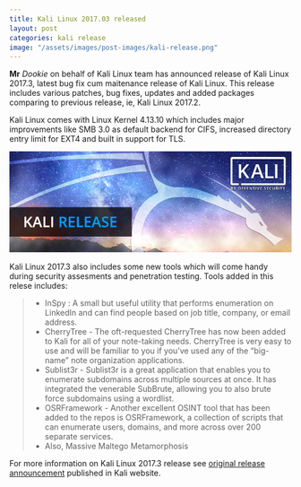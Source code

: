 ```yaml
---
title: Kali Linux 2017.03 released
layout: post
categories: kali release
image: "/assets/images/post-images/kali-release.png"
---
```


**Mr** *Dookie* on behalf of Kali Linux team has announced release of Kali Linux 2017.3, latest bug fix cum maitenance release of Kali Linux. This release includes various patches, bug fixes, updates and added packages comparing to previous release, ie, Kali Linux 2017.2.

Kali Linux comes with Linux Kernel 4.13.10 which includes major improvements like SMB 3.0 as default backend for CIFS, increased directory entry limit for EXT4 and built in support for TLS.

![Kali Linux release banner](/assets/images/post-images/kali-release.png)

Kali Linux 2017.3 also includes some new tools which will come handy during security assesments and penetration testing. Tools added in this relese includes:

> * InSpy : A small but useful utility that performs enumeration on LinkedIn and can find people based on job title, company, or email address.
> *  CherryTree - The oft-requested CherryTree has now been added to Kali for all of your note-taking needs. CherryTree is very easy to use and will be familiar to you if you’ve used any of the “big-name” note organization applications.
> * Sublist3r - Sublist3r is a great application that enables you to enumerate subdomains across multiple sources at once. It has integrated the venerable SubBrute, allowing you to also brute force subdomains using a wordlist.
> * OSRFramework - Another excellent OSINT tool that has been added to the repos is OSRFramework, a collection of scripts that can enumerate users, domains, and more across over 200 separate services.
> * Also, Massive Maltego Metamorphosis

For more information on Kali Linux 2017.3 release see [original release announcement](https://www.kali.org/releases/kali-linux-2017-3-release/) published in Kali website.
